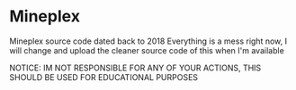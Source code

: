# Mineplex

Mineplex source code dated back to 2018
Everything is a mess right now, I will change and upload the cleaner source code of this when I'm available

NOTICE: IM NOT RESPONSIBLE FOR ANY OF YOUR ACTIONS, THIS SHOULD BE USED FOR EDUCATIONAL PURPOSES
